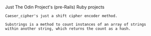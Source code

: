 Just The Odin Project's (pre-Rails) Ruby projects

    Caeser_cipher's just a shift cipher encoder method.

    Substrings is a method to count instances of an array of strings within another string, which returns the count as a hash.
